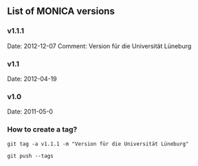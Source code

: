 ## List of MONICA versions

### v1.1.1 

Date: 2012-12-07
Comment: Version für die Universität Lüneburg

### v1.1 

Date: 2012-04-19

### v1.0 

Date: 2011-05-0

### How to create a tag?

``git tag -a v1.1.1 -m "Version für die Universität Lüneburg"``

``git push --tags``